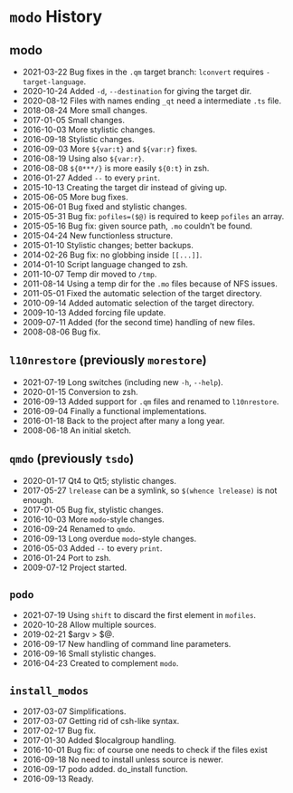 # `modo` History

## modo

* 2021-03-22    Bug fixes in the `.qm` target branch: `lconvert` requires `-target-language`.
* 2020-10-24    Added `-d`, `--destination` for giving the target dir.
* 2020-08-12    Files with names ending `_qt` need a intermediate `.ts` file.
* 2018-08-24    More small changes.
* 2017-01-05    Small changes.
* 2016-10-03    More stylistic changes.
* 2016-09-18    Stylistic changes.
* 2016-09-03    More `${var:t}` and `${var:r}` fixes.
* 2016-08-19    Using also `${var:r}`.
* 2016-08-08    `${0***/}` is more easily `${0:t}` in zsh.
* 2016-01-27    Added `--` to every `print`.
* 2015-10-13    Creating the target dir instead of giving up.
* 2015-06-05    More bug fixes.
* 2015-06-01    Bug fixed and stylistic changes.
* 2015-05-31    Bug fix: `pofiles=($@)` is required to keep `pofiles` an array.
* 2015-05-16    Bug fix: given source path, `.mo` couldn’t be found.
* 2015-04-24    New functionless structure.
* 2015-01-10    Stylistic changes; better backups.
* 2014-02-26    Bug fix: no globbing inside `[[...]]`.
* 2014-01-10    Script language changed to zsh.
* 2011-10-07    Temp dir moved to `/tmp`.
* 2011-08-14    Using a temp dir for the `.mo` files because of NFS issues.
* 2011-05-01    Fixed the automatic selection of the target directory.
* 2010-09-14    Added automatic selection of the target directory.
* 2009-10-13    Added forcing file update.
* 2009-07-11    Added (for the second time) handling of new files.
* 2008-08-06    Bug fix.

## `l10nrestore` (previously `morestore`)

* 2021-07-19    Long switches (including new `-h`, `--help`).
* 2020-01-15    Conversion to zsh.
* 2016-09-13    Added support for `.qm` files and renamed to `l10nrestore`.
* 2016-09-04    Finally a functional implementations.
* 2016-01-18    Back to the project after many a long year.
* 2008-06-18    An initial sketch.

## `qmdo` (previously `tsdo`)

* 2020-01-17    Qt4 to Qt5; stylistic changes.
* 2017-05-27    `lrelease` can be a symlink, so `$(whence lrelease)` is not enough.
* 2017-01-05    Bug fix, stylistic changes.
* 2016-10-03    More `modo`-style changes.
* 2016-09-24    Renamed to `qmdo`.
* 2016-09-13    Long overdue `modo`-style changes.
* 2016-05-03    Added `--` to every `print`.
* 2016-01-24    Port to zsh.
* 2009-07-12    Project started.

## `podo`

* 2021-07-19    Using `shift` to discard the first element in `mofiles`.
* 2020-10-28    Allow multiple sources.
* 2019-02-21    $argv > $@.
* 2016-09-17    New handling of command line parameters.
* 2016-09-16    Small stylistic changes.
* 2016-04-23    Created to complement `modo`.

## `install_modos`

* 2017-03-07    Simplifications.
* 2017-03-07    Getting rid of csh-like syntax.
* 2017-02-17    Bug fix.
* 2017-01-30    Added $localgroup handling.
* 2016-10-01    Bug fix: of course one needs to check if the files exist
* 2016-09-18    No need to install unless source is newer.
* 2016-09-17    podo added. do_install function.
* 2016-09-13    Ready.


